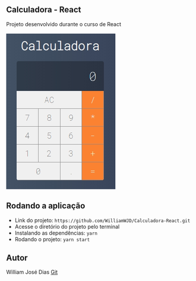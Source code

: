 ## Calculadora - React
Projeto desenvolvido durante o curso de React </br></br>
![](./Calc.jpg)

## Rodando a aplicação

- Link do projeto: `https://github.com/WilliamWJD/Calculadora-React.git`
- Acesse o diretório do projeto pelo terminal
- Instalando as dependências: `yarn`
- Rodando o projeto: `yarn start`

## Autor

William José Dias [Git](https://github.com/WilliamWJD)
